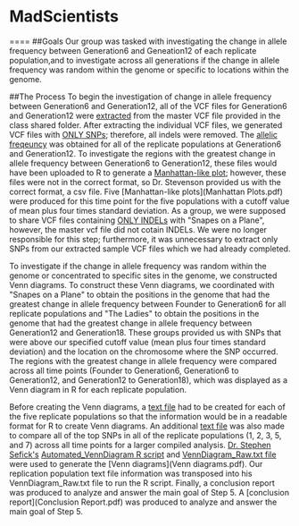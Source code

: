 # MadScientists
====
##Goals
Our group was tasked with investigating the change in allele frequency between Generation6 and Geneation12 of each replicate population,and to investigate across all generations if the change in allele frequency was random within the genome or specific to locations within the genome. 

##The Process
To begin the investigation of change in allele frequency between Generation6 and Generation12, all of the VCF files for Generation6 and Generation12 were [extracted](https://github.com/AUIntroBioinformatics/MadScientists/blob/master/Extract_my_sample.sh) from the master VCF file provided in the class shared folder. After extracting the individual VCF files, we generated VCF files with [ONLY SNPs](https://github.com/AUIntroBioinformatics/MadScientists/blob/master/Keep_SNPs.sh); therefore, all indels were removed. The [allelic freqeuncy](https://github.com/AUIntroBioinformatics/MadScientists/blob/master/AlleleFrequency.sh) was obtained for all of the replicate populations at Generation6 and Generation12. To investigate the regions with the greatest change in allele frequency between Generation6 to Generation12, these files would have been uploaded to R to generate a [Manhattan-like plot](ManhattanPlot.R);  however, these files were not in the correct format, so Dr. Stevenson provided us with the correct format, a csv file. Five [Manhattan-like plots](Manhattan Plots.pdf) were produced for this time point for the five populations with a cutoff value of mean plus four times standard deviation. As a group, we were supposed to share VCF files containing [ONLY INDELs](https://github.com/AUIntroBioinformatics/MadScientists/blob/master/Keep_indels.sh) with "Snapes on a Plane", however, the master vcf file did not cotain INDELs. We were no longer responsible for this step; furthermore, it was unnecessary to extract only SNPs from our extracted sample VCF files which we had already completed. 

To investigate if the change in allele frequency was random within the genome or concentrated to specific sites in the genome, we constructed Venn diagrams.  To construct these Venn diagrams, we coordinated with "Snapes on a Plane" to obtain the positions in the genome that had the greatest change in allele frequency between Founder to Generation6 for all replicate populations and "The Ladies" to obtain the positions in the genome that had the greatest change in allele frequency between Generation12 and Generation18. These groups provided us with SNPs that were above our specified cutoff value (mean plus four times standard deviation) and the location on the chromosome where the SNP occurred. The regions with the greatest change in allele frequency were compared across all time points (Founder to Generation6, Generation6 to Generation12, and Generation12 to Generation18), which was displayed as a Venn diagram in R for each replicate population.  

Before creating the Venn diagrams, a [text file](https://github.com/AUIntroBioinformatics/MadScientists/tree/master/VennDiagramsTextFiles) had to be created for each of the five replicate populations so that the information would be in a readable format for R to create Venn diagrams. An additional [text file](https://github.com/AUIntroBioinformatics/MadScientists/blob/master/VennDiagramsTextFiles/TopRep.txt) was also made to compare all of the top SNPs in all of the replicate populations (1, 2, 3, 5, and 7) across all time points for a larger compiled analysis. [Dr. Stephen Sefick's](http://www.auburn.edu/~sas0025/) [Automated_VennDiagram R script](https://github.com/AUIntroBioinformatics/MadScientists/blob/master/Automated_VennDiagram.R) and [VennDiagram_Raw.txt file](https://github.com/AUIntroBioinformatics/MadScientists/blob/master/VennDiagram_Raw.txt) were used to generate the [Venn diagrams](Venn diagrams.pdf). Our replication population text file information was transposed into his VennDiagram_Raw.txt file to run the R script. Finally, a conclusion report was produced to analyze and answer the main goal of Step 5. A [conclusion report](Conclusion Report.pdf) was produced to analyze and answer the main goal of Step 5. 
 
